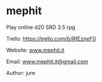 # mephit
Play online d20 SRD 3.5 rpg

Trello: https://trello.com/b/RfEzneF0

Website: www.mephit.it

Email: www.mephit.it@gmail.com

Author: jure
